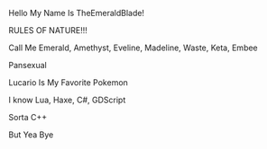 Hello My Name Is TheEmeraldBlade!

RULES OF NATURE!!!

Call Me Emerald, Amethyst, Eveline, Madeline, Waste, Keta, Embee

Pansexual

Lucario Is My Favorite Pokemon

I know Lua, Haxe, C#, GDScript

Sorta C++

But Yea Bye
